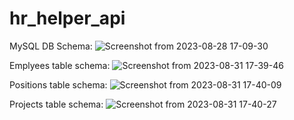# hr_helper_api

MySQL DB Schema:
![Screenshot from 2023-08-28 17-09-30](https://github.com/dmytrosch/hr_helper_api/assets/61431597/623ae323-3b47-4ba8-9a71-639cafcc1eeb)

Emplyees table schema:
![Screenshot from 2023-08-31 17-39-46](https://github.com/dmytrosch/hr_helper_api/assets/61431597/f3c9d747-be22-421a-9b9c-5e75ec660d5e)

Positions table schema:
![Screenshot from 2023-08-31 17-40-09](https://github.com/dmytrosch/hr_helper_api/assets/61431597/5ab335d6-43f2-4d9e-818c-cb362fe0dec4)

Projects table schema:
![Screenshot from 2023-08-31 17-40-27](https://github.com/dmytrosch/hr_helper_api/assets/61431597/bec405c3-92bb-4139-acba-c922106a12d5)
